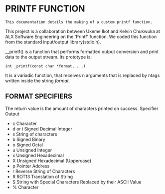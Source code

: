 # PRINTF FUNCTION
	This documentation details the making of a custom printf function.
This project is a collaboration between Ukeme Ikot and Kelvin Chukwuka at ALX Software Engineering on the 'Printf' function. 
We coded this function from the standard input/output library(stdio.h).

__printf() is a function that performs formatted output conversion and print data to the output stream. Its prototype is:

	int _printf(const char *format, ...)

It is a variadic function, that receives n arguments that is replaced by ntags written inside the string *format.*
## FORMAT SPECIFIERS
The return value is the amount of characters printed on success.
Specifier	Output
* c		Character
* d or i		Signed Decimal Integer
* s		String of characters
* b		Signed Binary
* o		Signed Octal
* u		Unsigned Integer
* x		Unsigned Hexadecimal
* X		Unsigned Hexadecimal (Uppercase)
* p		Pointer Address
* r		Reverse String of Characters
* R		ROT13 Translation of String
* S		String with Special Characters Replaced by their ASCII Value
* %		Character
